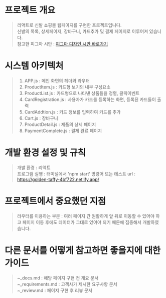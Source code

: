 # 프로젝트 개요
> 리액트로 신발 쇼핑몰 웹페이지를 구현한 프로젝트입니다.<br>
> 신발의 목록, 상세페이지, 장바구니, 카드추가 및 결제 페이지로 이루어져 있습니다.<br>
> 참고한 피그마 시안 : [피그마 디자인 시안 바로가기](https://www.figma.com/design/DKeR5wR65RkxcAWReoBccl/%EC%9D%91%EC%9A%A9%EC%86%8C%ED%94%84%ED%8A%B8%EC%9B%A8%EC%96%B4-%EB%94%94%EC%9E%90%EC%9D%B8-%EC%8B%9C%EC%95%88?node-id=0-1&node-type=canvas&t=KzIngJ7rAoIlXFuk-0)

# 시스템 아키텍처
> 1. APP.js : 메인 화면의 헤더와 라우터
> 2. ProductItem.js : 카드형 보기의 내부 구성요소
> 3. ProductList.js : 카드형으로 나타낸 상품들을 정렬, 클릭이벤트
> 4. CardRegistration.js : 사용자가 카드를 등록하는 화면, 등록된 카드들이 출력
> 5. CardAddtion.js : 카드 정보를 입력하여 카드를 추가
> 6. Cart.js : 장바구니
> 7. ProductDetail.js : 제품의 상세 페이지
> 8. PaymentComplete.js : 결제 완료 페이지

# 개발 환경 설정 및 규칙
> 개발 환경 : 리액트<br>
> 프로그램 실행 : 터미널에서 'npm start' 명령어 또는 테스트 url : https://golden-taffy-4bf722.netlify.app/ 

# 프로젝트에서 중요했던 지점
> 라우터를 이용하는 부분 : 여러 페이지 간 원활하게 앞 뒤로 이동할 수 있어야 하고 페이지 이동 후에도 데이터가 그대로 있어야 되기 때문에 집중해서 개발하였습니다.

# 다른 문서를 어떻게 참고하면 좋을지에 대한 가이드
> ~_docs.md : 해당 페이지 구현 전 개요 문서<br>
> ~_requirements.md : 고객사가 제시한 요구사항 문서<br>
> ~_review.md : 페이지 구현 후 리뷰 문서

